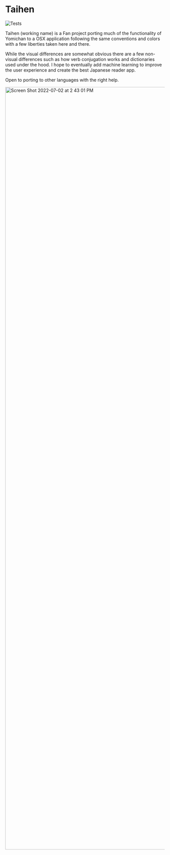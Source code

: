 # Taihen

![Tests](https://github.com/JustinWhiteDeveloper/Taihen/blob/main/.github/workflows/test.yml/badge.svg)

Taihen (working name) is a Fan project porting much of the functionality of Yomichan to a OSX application following the same conventions and colors with a few liberties taken here and there.

While the visual differences are somewhat obvious there are a few non-visual differences such as how verb conjugation works and dictionaries used under the hood. I hope to eventually add machine learning to improve the user experience and create the best Japanese reader app.

Open to porting to other languages with the right help.

<img width="2403" alt="Screen Shot 2022-07-02 at 2 43 01 PM" src="https://user-images.githubusercontent.com/12780440/176987054-d8aa6481-2950-4d85-82d3-c9c1e4ad53e7.png">
